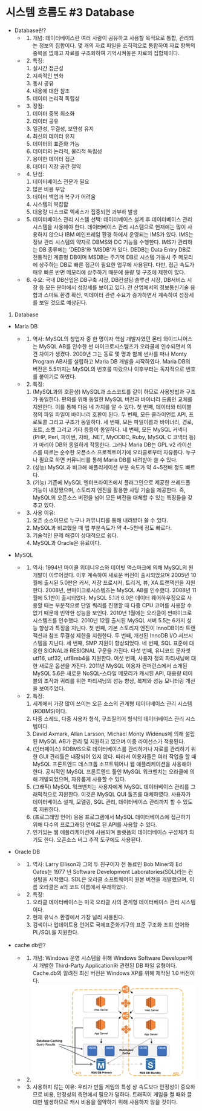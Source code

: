 시스템 흐름도 #3 Database
================================
* Database란?
  * 1) 개념: 데이터베이스란 여러 사람이 공유하고 사용할 목적으로 통합, 관리되는 정보의 집합이다. 몇 개의 자료 파일을 조직적으로 통합하여 자료 항목의 중복을 없애고 자료를 구조화하여 기억시켜놓은 자료의 집합체이다.
  * 2) 특징:
      1. 실시간 접근성
      2. 지속적인 변화
      3. 동시 공유
      4. 내용에 대한 참조
      5. 데이터 논리적 독립성
  * 3) 장점:
      1. 데이터 중복 최소화
      2. 데이터 공유
      3. 일관성, 무결성, 보안성 유지
      4. 최신의 데이터 유지
      5. 데이터의 표준화 가능
      6. 데이터의 논리적, 물리적 독립성
      7. 용이한 데이터 접근
      8. 데이터 저장 공간 절약
  * 4) 단점:
    1. 데이터베이스 전문가 필요
    2. 많은 비용 부담
    3. 데이터 백업과 복구가 어려움
    4. 시스템의 복잡함
    5. 대용량 디스크로 엑세스가 집중되면 과부하 발생
  * 5) 데이터베이스 관리 시스템 선택: 데이터베이스 설계 후 데이터베이스 관리 시스템을 사용해야 한다. 데이터베이스 관리 시스템으로 현재에는 많이 사용하지 않으나 IBM 메인프레임 환경 하에서 운영되는 IMS가 있다. IMS는 정보 관리 시스템의 약자로 DBMS와 DC 기능을 수행한다. IMS가 관리하는 DB 종류에는 'DEDB'와 'MSDB'가 있다. DEDB는 Data Entry DB로 전통적인 계층형 DB이며 MSDB는 주기억 DB로 시스템 가동시 주 메모리에 상주하는 DB로 빠른 접근이 필요한 업무에 사용된다. 다만, 접근 속도가 매우 빠른 반면 메모리에 상주하기 때문에 용량 및 구조에 제한이 많다.
  * 6) 수요: 국내 DB산업은 DB구축 시장, DB컨설팅·솔루션 시장, DB서비스 시장 등 모든 분야에서 성장세를 보이고 있다. 전 산업에서의 정보통신기술 융합과 스마트 환경 확산, 빅데이터 관련 수요가 증가하면서 계속하여 성장세를 보일 것으로 예상된다.

1. Database
* Maria DB
  * 1) 역사: MySQL의 창업자 중 한 명이자 핵심 개발자였던 몬티 와이드니어스는 MySQL AB를 인수한 썬 마이크로시스템즈가 오라쿨에 인수되면서 의견 차이가 생겼다. 2009년 그는 동료 몇 명과 함께 썬사를 떠나 Monty Program AB사를 설립하고 Maria DB 개발을 시작하였다. Maria DB의 버전은 5.5까지는 MySQL의 번호를 따랐으나 이후부터는 독자적으로 번호를 붙이기로 하였다.
  * 2) 특징:
      1. (MySQL과의 호환성) MySQL과 소스코드를 같이 하므로 사용방법과 구조가 동일한다. 편의를 위해 동일한 MySQL 버전과 바이너리 드롭인 교체를 지원한다. 이를 통해 다음 네 가지를 알 수 있다. 첫 번째, 데이터와 테이블 정의 파일 파일이 바이너리 호환이 된다. 두 번째, 모든 클라이언트 API, 프로토콜 그리고 구조가 동일하다. 세 번째, 모든 파일이름과 바이너리, 경로, 포트, 소켓 그리고 기타 등등이 동일하다. 네 번째, 모든 MySQL 커넥터(PHP, Perl, 파이썬, 자바, .NET, MyODBC, Ruby, MySQL C 코넥터 등)가 마리아 DB와 동일하게 작동한다. 그러나 Maria DB는 GPL v2 라이선스를 따르는 순수한 오픈소스 프로젝트이기에 오라클로부터 자유롭다. 누구나 필요로 하면 커뮤니티를 통해 Maria DB를 내려받아 쓸 수 있다.
      2. (성능) MySQL과 비교해 애플리케이션 부분 속도가 약 4~5천배 정도 빠르다.
      3. (기능) 기존에 MySQL 엔터프라이즈에서 플러그인으로 제공한 쓰레드풀 기능이 내장됐으며, 스토리지 엔진을 활용한 샤딩 기술을 제공한다. 즉, MySQL의 오픈소스 버전을 넘어 모든 버전을 대체할 수 있는 특징들을 갖추고 있다.
  * 3) 사용 이유:
      1. 오픈 소스이므로 누구나 커뮤니티를 통해 내려받아 쓸 수 있다.
      2. MySQL과 비교했을 때 앱 부분속도가 약 4~5천배 정도 빠르다.
      3. 기술적인 문제 해결이 상대적으로 쉽다.
      4. MySQL과 Oracle은 유료이다.

* MySQL
  * 1) 역사: 1994년 마이클 위데니우스와 데이빗 액스마크에 의해 MySQL의 원 개발이 이루어졌다. 이후 계속하여 새로운 버전이 출시되었으며 2005년 10월에 출시된 5.0판은 커서, 저장 프로시저, 트리거, 뷰, XA 트랜잭션을 지원한다. 2008년, 썬마이크로시스템즈는 MySQL AB를 인수했다. 2008년 11월에 5.1판이 출시되었다. MySQL 5.1과 6.0은 데이터 웨어하우징으로 사용할 때는 부분적으로 단일 쿼리를 진행할 때 다중 CPU 코어를 사용할 수 없기 때문에 빈약한 성능을 보인다. 2010년 1월에는 오라클이 썬마이크로시스템즈를 인수했다. 2010년 12월 출시된 MySQL 서버 5.5는 6가지 성능 향상과 특징을 지닌다. 첫 번째, 기본 스토리지 엔진이 InnoDB이라 트랜잭션과 참조 무결성 제한을 지원한다. 두 번째, 개선된 InnoDB I/O 서브시스템을 지닌다. 세 번째, SMP 지원이 향상되었다. 네 번째, SQL 표준에 대응한 SIGNAL과 RESIGNAL 구문을 가진다. 다섯 번째, 유니코드 문자셋 utf16, utf32, utf8mb4을 지원한다. 여섯 번째, 사용자 정의 파티셔닝에 대한 새로운 옵션을 가진다. 2011년 MySQL 이용자 컨퍼런스에서 소개된 MySQL 5.6은 새로운 NoSQL-스타일 메모리가 캐시된 API, 대용량 테이블의 조작과 쿼리를 위한 파티셔닝의 성능 향상, 복제와 성능 모니터링 개선을 보여주었다.
  * 2) 특징:
      1. 세계에서 가장 많이 쓰이는 오픈 소스의 관계형 데이터베이스 관리 시스템(RDBMS)이다.
      2. 다중 스레드, 다중 사용자 형식, 구조질의어 형식의 데이터베이스 관리 시스템이다.
      3. David Axmark, Allan Larsson, Michael Monty Widenus에 의해 설립된 MySQL AB가 관리 및 지원하고 있으며 이중 라이선스가 적용된다.
      4. (인터페이스) RDBMS으로 데이터베이스를 관리하거나 자료를 관리하기 위한 GUI 관리툴은 내장되어 있지 않다. 따라서 이용자들은 여러 작업을 할 때 MySQL 프론트엔드 데스크톱 소프트웨어나 웹 애플리케이션을 사용해야 한다. 공식적인 MySQL 프론트엔드 툴인 MySQL 워크벤치는 오라클에 의해 개발되었으며, 자유롭게 사용할 수 있다.
      5. (그래픽) MySQL 워크벤치는 사용자에게 MySQL 데이터베이스 관리를 그래픽적으로 지원한다. 이것은 MySQL QUI 툴즈를 대체하였다. 사용자가 데이터베이스 설계, 모델링, SQL 관리, 데이터베이스 관리까지 할 수 있도록 지원한다.
      6. (프로그래밍 언어) 응용 프로그램에서 MySQL 데이터베이스에 접근하기 위해 다수의 프로그래밍 언어로 된 API를 사용할 수 있다.
      7. 인기있는 웹 애플리케이션에 사용되며 플랫폼의 데이터베이스 구성체가 되기도 한다. 오픈소스 버그 추적 도구에도 사용된다.
* Oracle DB
  * 1) 역사: Larry Ellison과 그의 두 친구이자 전 동료인 Bob Miner와 Ed Oates는 1977 년 Software Development Laboratories(SDL)라는 컨설팅을 시작했다. SDL은 오라클 소프트웨어의 원본 버전을 개발했으며, 이름 오라클은 a의 코드 이름에서 유래하였다.
  * 2) 특징:
      1. 오라클 데이터베이스는 미국 오라클 사의 관계형 데이터베이스 관리 시스템이다.
      2. 현재 유닉스 환경에서 가장 널리 사용된다.
      3. 검색이나 업데이트용 언어로 국제표준화기구의 표준 구조화 조회 언어와 PL/SQL을 지원한다.

* cache db란?
    * 1) 개념: Windows 운영 시스템을 위해 Windows Software Developer에서 개발한 Third-Party Application와 관련된 DB 파일 유형이다. Cache.db의 알려진 최신 버전은 Windows XP를 위해 제작된 1.0 버전이다.
    * 2) ![cache.db](./picture/cache_picture.png)
    * 3) 사용하지 않는 이유: 우리가 만들 게임의 특성 상 속도보다 안정성이 중요하므로 비용, 안정성의 측면에서 필요가 덜하다. 트래픽이 게임을 켤 때와 끌 대만 발생하므로 캐시 비용을 절약하기 위해 사용하지 않을 것이다.
